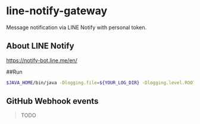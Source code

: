 # line-notify-gateway
Message notification via LINE Notify with personal token.

## About LINE Notify
https://notify-bot.line.me/en/

##Run
```bash
$JAVA_HOME/bin/java -Dlogging.file=${YOUR_LOG_DIR} -Dlogging.level.ROOT=${LEVEL} -jar line-notify-gateway.jar
```

## GitHub Webhook events

> TODO
